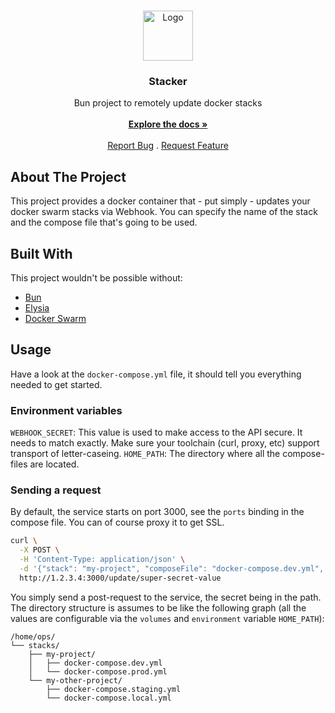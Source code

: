 <br/>
<p align="center">
  <a href="https://github.com/esyoil-gmbh/stacker">
    <img src="https://agital.online/_nuxt/agital-online-logo.8b5e0ebf.svg" alt="Logo" width="80" height="80">
  </a>

  <h3 align="center">Stacker</h3>

  <p align="center">
    Bun project to remotely update docker stacks
    <br/>
    <br/>
    <a href="https://github.com/esyoil-gmbh/stacker"><strong>Explore the docs »</strong></a>
    <br/>
    <br/>
    <a href="https://github.com/esyoil-gmbh/stacker/issues">Report Bug</a>
    .
    <a href="https://github.com/esyoil-gmbh/stacker/issues">Request Feature</a>
  </p>
</p>

## About The Project

This project provides a docker container that - put simply - updates your docker swarm stacks via Webhook. You can specify the name of the stack and the compose file that's going to be used.

## Built With

This project wouldn't be possible without:

- [Bun](https://bun.sh/)
- [Elysia](https://elysiajs.com/)
- [Docker Swarm](https://docs.docker.com/engine/swarm/)

## Usage

Have a look at the `docker-compose.yml` file, it should tell you everything needed to get started.

### Environment variables

`WEBHOOK_SECRET`: This value is used to make access to the API secure. It needs to match exactly. Make sure your toolchain (curl, proxy, etc) support transport of letter-caseing.
`HOME_PATH`: The directory where all the compose-files are located.

### Sending a request

By default, the service starts on port 3000, see the `ports` binding in the compose file. You can of course proxy it to get SSL.

```sh
curl \
  -X POST \
  -H 'Content-Type: application/json' \
  -d '{"stack": "my-project", "composeFile": "docker-compose.dev.yml", "gitPull": true}' \
  http://1.2.3.4:3000/update/super-secret-value
```

You simply send a post-request to the service, the secret being in the path. The directory structure is assumes to be like the following graph (all the values are configurable via the `volumes` and `environment` variable `HOME_PATH`):

```
/home/ops/
└── stacks/
    ├── my-project/
    │   ├── docker-compose.dev.yml
    │   └── docker-compose.prod.yml
    └── my-other-project/
        ├── docker-compose.staging.yml
        └── docker-compose.local.yml
```
